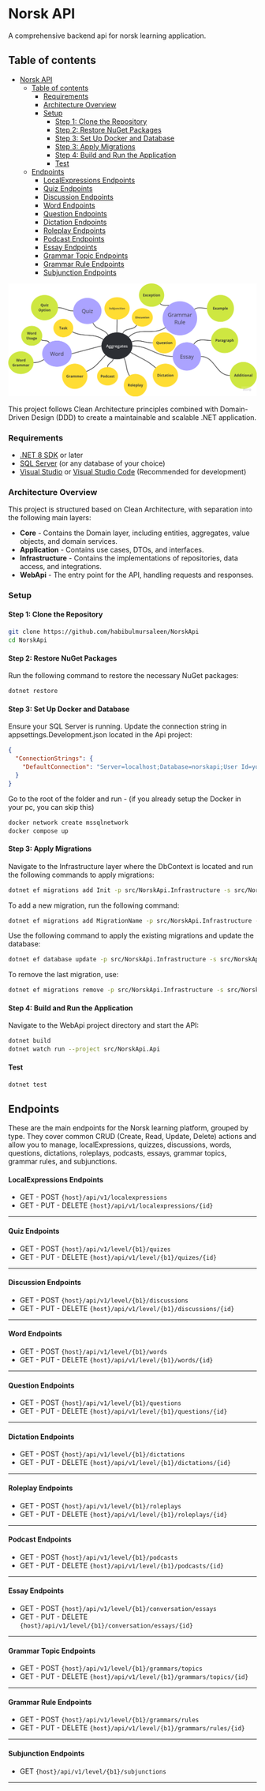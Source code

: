 # Norsk API

A comprehensive backend api for norsk learning application. 

## Table of contents

- [Norsk API](#norsk-api)
  - [Table of contents](#table-of-contents)
    - [Requirements](#requirements)
    - [Architecture Overview](#architecture-overview)
    - [Setup](#setup)
      - [Step 1: Clone the Repository](#step-1-clone-the-repository)
      - [Step 2: Restore NuGet Packages](#step-2-restore-nuget-packages)
      - [Step 3: Set Up Docker and Database](#step-3-set-up-docker-and-database)
      - [Step 3: Apply Migrations](#step-3-apply-migrations)
      - [Step 4: Build and Run the Application](#step-4-build-and-run-the-application)
      - [Test](#test)
  - [Endpoints](#endpoints)
      - [LocalExpressions Endpoints](#localexpressions-endpoints)
      - [Quiz Endpoints](#quiz-endpoints)
      - [Discussion Endpoints](#discussion-endpoints)
      - [Word Endpoints](#word-endpoints)
      - [Question Endpoints](#question-endpoints)
      - [Dictation Endpoints](#dictation-endpoints)
      - [Roleplay Endpoints](#roleplay-endpoints)
      - [Podcast Endpoints](#podcast-endpoints)
      - [Essay Endpoints](#essay-endpoints)
      - [Grammar Topic Endpoints](#grammar-topic-endpoints)
      - [Grammar Rule Endpoints](#grammar-rule-endpoints)
      - [Subjunction Endpoints](#subjunction-endpoints)

![Norsk API Aggregate](norskapi.png)

This project follows Clean Architecture principles combined with Domain-Driven Design (DDD) to create a maintainable and scalable .NET application.

### Requirements

- [.NET 8 SDK](https://dotnet.microsoft.com/download/dotnet/8.0) or later
- [SQL Server](https://www.microsoft.com/en-us/sql-server/sql-server-downloads) (or any database of your choice)
- [Visual Studio](https://visualstudio.microsoft.com/) or [Visual Studio Code](https://code.visualstudio.com/) (Recommended for development)

### Architecture Overview

This project is structured based on Clean Architecture, with separation into the following main layers:

- **Core** - Contains the Domain layer, including entities, aggregates, value objects, and domain services.
- **Application** - Contains use cases, DTOs, and interfaces.
- **Infrastructure** - Contains the implementations of repositories, data access, and integrations.
- **WebApi** - The entry point for the API, handling requests and responses.

### Setup

####  Step 1: Clone the Repository

```bash
git clone https://github.com/habibulmursaleen/NorskApi
cd NorskApi
```

####  Step 2: Restore NuGet Packages
Run the following command to restore the necessary NuGet packages:

```bash
dotnet restore
```

####  Step 3: Set Up Docker and Database
Ensure your SQL Server is running. Update the connection string in appsettings.Development.json located in the Api project:
```json
{
  "ConnectionStrings": {
    "DefaultConnection": "Server=localhost;Database=norskapi;User Id=your_userId;Password=your_password;Pooling=true;Min Pool Size=10;Max Pool Size=200;Connection Lifetime=180;Connection Timeout=30;Encrypt=false;"
  }
}
```
Go to the root of the folder and run - (if you already setup the Docker in your pc, you can skip this)

```bash
docker network create mssqlnetwork 
docker compose up
```

####  Step 3: Apply Migrations
Navigate to the Infrastructure layer where the DbContext is located and run the following commands to apply migrations:
```bash
dotnet ef migrations add Init -p src/NorskApi.Infrastructure -s src/NorskApi.Api; 
```

To add a new migration, run the following command:

```bash
dotnet ef migrations add MigrationName -p src/NorskApi.Infrastructure -s src/NorskApi.Api; 
```

Use the following command to apply the existing migrations and update the database:

```bash
dotnet ef database update -p src/NorskApi.Infrastructure -s src/NorskApi.Api;
```
To remove the last migration, use:

```bash
dotnet ef migrations remove -p src/NorskApi.Infrastructure -s src/NorskApi.Api;
```

####  Step 4: Build and Run the Application
Navigate to the WebApi project directory and start the API:

```bash
dotnet build
dotnet watch run --project src/NorskApi.Api   
```
#### Test

```
dotnet test
```
## Endpoints 

These are the main endpoints for the Norsk learning platform, grouped by type. They cover common CRUD (Create, Read, Update, Delete) actions and allow you to manage, localExpressions, quizzes, discussions, words, questions, dictations, roleplays, podcasts, essays, grammar topics, grammar rules, and subjunctions.

#### LocalExpressions Endpoints

- GET - POST `{host}/api/v1/localexpressions` 
- GET - PUT - DELETE `{host}/api/v1/localexpressions/{id}`  
---
#### Quiz Endpoints

- GET - POST `{host}/api/v1/level/{b1}/quizes`
- GET - PUT - DELETE `{host}/api/v1/level/{b1}/quizes/{id}`
---

#### Discussion Endpoints

- GET - POST `{host}/api/v1/level/{b1}/discussions`
- GET - PUT - DELETE `{host}/api/v1/level/{b1}/discussions/{id}`
---

#### Word Endpoints

- GET - POST `{host}/api/v1/level/{b1}/words`
- GET - PUT - DELETE `{host}/api/v1/level/{b1}/words/{id}`
---

#### Question Endpoints

- GET - POST `{host}/api/v1/level/{b1}/questions`
- GET - PUT - DELETE `{host}/api/v1/level/{b1}/questions/{id}`
---

#### Dictation Endpoints

- GET - POST `{host}/api/v1/level/{b1}/dictations`
- GET - PUT - DELETE `{host}/api/v1/level/{b1}/dictations/{id}`
---

#### Roleplay Endpoints

- GET - POST `{host}/api/v1/level/{b1}/roleplays`
- GET - PUT - DELETE `{host}/api/v1/level/{b1}/roleplays/{id}`
---

#### Podcast Endpoints

- GET - POST `{host}/api/v1/level/{b1}/podcasts`
- GET - PUT - DELETE `{host}/api/v1/level/{b1}/podcasts/{id}`
---

#### Essay Endpoints

- GET - POST `{host}/api/v1/level/{b1}/conversation/essays`
- GET - PUT - DELETE `{host}/api/v1/level/{b1}/conversation/essays/{id}`
---

#### Grammar Topic Endpoints

- GET - POST `{host}/api/v1/level/{b1}/grammars/topics`
- GET - PUT - DELETE `{host}/api/v1/level/{b1}/grammars/topics/{id}`
---

#### Grammar Rule Endpoints

- GET - POST `{host}/api/v1/level/{b1}/grammars/rules`
- GET - PUT - DELETE `{host}/api/v1/level/{b1}/grammars/rules/{id}`
---

#### Subjunction Endpoints

- GET `{host}/api/v1/level/{b1}/subjunctions`  
---

